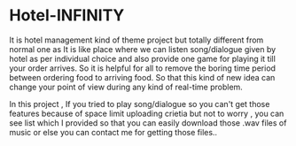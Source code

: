 # Hotel-INFINITY
It is hotel management kind of theme project but totally different from normal one as It is like place where we can listen song/dialogue given by hotel as per individual choice and also provide one game for playing it till your order arrives. So it is helpful for all to remove the boring time period between ordering food to arriving food. So that this kind of new idea can change your point of view during any kind of real-time problem. 

In this project , If you tried to play song/dialogue so you can't get those features because of space limit uploading crietia but not to worry , you can see list which I provided so that you can easily download those .wav files of music or else you can contact me for getting those files..

